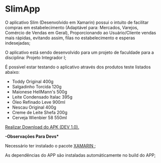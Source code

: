 # SlimApp

O aplicativo Slim (Desenvolvido em Xamarin) possui o intuito de facilitar compras em estabelecimento (Adaptável para: Mercados, Varejos, Comércio de Vendas em Geral),
Proporcionando ao Usuário/Cliente vendas mais rápidas, evitando assim, filas no estabelecimento e esperas indesejadas;

O aplicativo está sendo desenvolvido para um projeto de faculdade para a disciplina: Projeto Integrador I;

É possivel estar testando o aplicativo através dos produtos teste listados abaixo:

<ul>
  <li>Toddy Original 400g</li>
  <li>Salgadinho Torcida 120g</li>
  <li>Maionese HellMann's 500g</li>
  <li>Leite Condensado Italac 395g</li>
  <li>Óleo Refinado Leve 900ml</li>
  <li>Nescau Original 400g</li>
  <li>Creme de Leite Shefa 200g</li>
  <li>Cerveja Wienbier 58 550ml</li>
</ul>

<a href="https://drive.google.com/file/d/1nEEh_XyiDb2drnP5sXEH-nEJZ6wyz678/view?usp=sharing">Realizar Download do APK (DEV 1.0).</a>


 <b>-Observações Para Devs*</b>
 <p>Necessário ter instalado o pacote <a href="https://dotnet.microsoft.com/apps/xamarin"> XAMARIN </a>;</p>
 <p>As dependências do APP são instaladas automáticamente no build do APP;</p>

